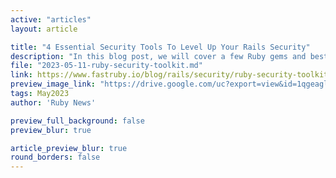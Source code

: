```yaml
---
active: "articles"
layout: article

title: "4 Essential Security Tools To Level Up Your Rails Security"
description: "In this blog post, we will cover a few Ruby gems and best practices that you can use to stay on top of your security, reliability, and stability needs."
file: "2023-05-11-ruby-security-toolkit.md"
link: https://www.fastruby.io/blog/rails/security/ruby-security-toolkit.html?utm_source=rubyflow&utm_medium=Organic&utm_campaign=Blogpromo&utm_term=4-security-tools&utm_content=Textonly
preview_image_link: "https://drive.google.com/uc?export=view&id=1qgeaglnnyh1mLYwUyoU71xqPeOs57XMb"
tags: May2023
author: 'Ruby News'

preview_full_background: false
preview_blur: true

article_preview_blur: true
round_borders: false
---
```

